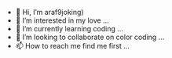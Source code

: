 - 👋 Hi, I’m araf9joking)
- 👀 I’m interested in my love ...
- 🌱 I’m currently learning coding  ...
- 💞️ I’m looking to collaborate on color coding ...
- 📫 How to reach me find me first ...

<!---
arafssmartyyy011/arafssmartyyy011 is a ✨ special ✨ repository because its `README.md` (this file) appears on your GitHub profile.
You can click the Preview link to take a look at your changes.
--->
